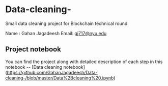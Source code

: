 # Data-cleaning-
Small data cleaning project for Blockchain technical round

Name : Gahan Jagadeesh
Email: gj717@nyu.edu

## Project notebook

You can find the project along with detailed description of each step in this notebook -- [Data cleaning notebook] (https://github.com/GahanJagadeesh/Data-cleaning-/blob/master/Data%2Bcleaning%20.ipynb)



